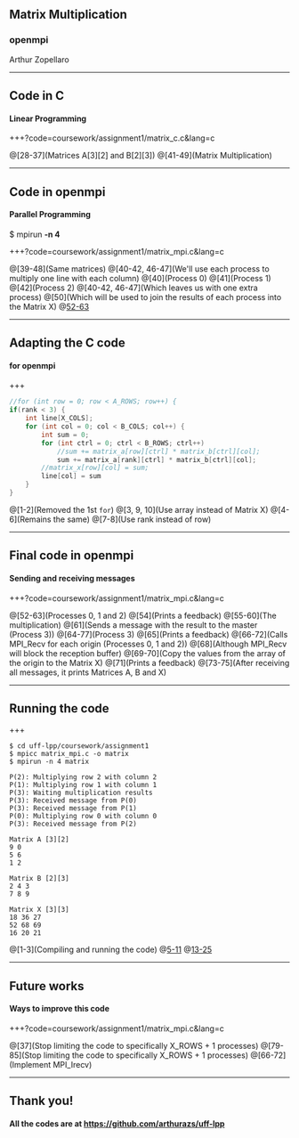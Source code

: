 ## Matrix  Multiplication
### openmpi

Arthur Zopellaro

---

## Code in C
#### Linear Programming

+++?code=coursework/assignment1/matrix_c.c&lang=c

@[28-37](Matrices A[3][2] and B[2][3])
@[41-49](Matrix Multiplication)

---

## Code in openmpi
#### Parallel Programming
$ mpirun **-n 4**

+++?code=coursework/assignment1/matrix_mpi.c&lang=c

@[39-48](Same matrices)
@[40-42, 46-47](We'll use each process to multiply one line with each column)
@[40](Process 0)
@[41](Process 1)
@[42](Process 2)
@[40-42, 46-47](Which leaves us with one extra process)
@[50](Which will be used to join the results of each process into the Matrix X)
@[52-63]()

---

## Adapting the C code
#### for openmpi

+++

```c
//for (int row = 0; row < A_ROWS; row++) {
if(rank < 3) {
    int line[X_COLS];
    for (int col = 0; col < B_COLS; col++) {
        int sum = 0;
        for (int ctrl = 0; ctrl < B_ROWS; ctrl++)
            //sum += matrix_a[row][ctrl] * matrix_b[ctrl][col];
            sum += matrix_a[rank][ctrl] * matrix_b[ctrl][col];
        //matrix_x[row][col] = sum;
        line[col] = sum
    }
}
```

@[1-2](Removed the 1st `for`)
@[3, 9, 10](Use array instead of Matrix X)
@[4-6](Remains the same)
@[7-8](Use rank instead of row)

---

## Final code in openmpi
#### Sending and receiving messages

+++?code=coursework/assignment1/matrix_mpi.c&lang=c

@[52-63](Processes 0, 1 and 2)
@[54](Prints a feedback)
@[55-60](The multiplication)
@[61](Sends a message with the result to the master (Process 3))
@[64-77](Process 3)
@[65](Prints a feedback)
@[66-72](Calls MPI_Recv for each origin (Processes 0, 1 and 2))
@[68](Although MPI_Recv will block the reception buffer)
@[69-70](Copy the values from the array of the origin to the Matrix X)
@[71](Prints a feedback)
@[73-75](After receiving all messages, it prints Matrices A, B and X)


---

## Running the code

+++

```
$ cd uff-lpp/coursework/assignment1
$ mpicc matrix_mpi.c -o matrix
$ mpirun -n 4 matrix

P(2): Multiplying row 2 with column 2
P(1): Multiplying row 1 with column 1
P(3): Waiting multiplication results
P(3): Received message from P(0)
P(3): Received message from P(1)
P(0): Multiplying row 0 with column 0
P(3): Received message from P(2)

Matrix A [3][2]
9 0
5 6
1 2

Matrix B [2][3]
2 4 3
7 8 9

Matrix X [3][3]
18 36 27
52 68 69
16 20 21
```

@[1-3](Compiling and running the code)
@[5-11](Feedback (MPI_Recv))
@[13-25](Matrices)

---

## Future works
#### Ways to improve this code

+++?code=coursework/assignment1/matrix_mpi.c&lang=c

@[37](Stop limiting the code to specifically X_ROWS + 1 processes)
@[79-85](Stop limiting the code to specifically X_ROWS + 1 processes)
@[66-72](Implement MPI_Irecv)

---

## Thank you!
#### All the codes are at https://github.com/arthurazs/uff-lpp
